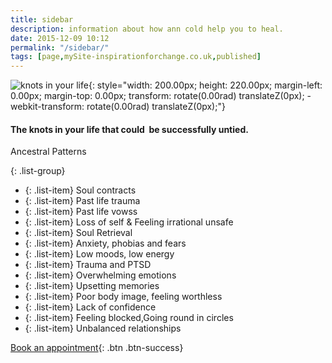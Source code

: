 ```yaml
---
title: sidebar
description: information about how ann cold help you to heal. 
date: 2015-12-09 10:12
permalink: "/sidebar/"
tags: [page,mySite-inspirationforchange.co.uk,published]
---
```


![knots in your life ](https://lh4.googleusercontent.com/8f_MtkI5yZRIlSRwzk8YJuKr3SCgmGRUr6BVQaHkpeOchmFFVm3q_dfgDea-AoE92rPMic56b3kKkJsXUC7Hu0fJl1or2r5z8bcRxVt0dJ6JVYpjDY8oo7Y4MQwyeILt8k7EF9jH){: style="width: 200.00px; height: 220.00px; margin-left: 0.00px; margin-top: 0.00px; transform: rotate(0.00rad) translateZ(0px); -webkit-transform: rotate(0.00rad) translateZ(0px);"}

#### The knots in your life that could &nbsp;be successfully untied.

Ancestral Patterns

{: .list-group}
- {: .list-item} Soul contracts
- {: .list-item} Past life trauma
- {: .list-item} Past life vowss
- {: .list-item} Loss of self &amp; Feeling irrational unsafe
- {: .list-item} Soul Retrieval
- {: .list-item} Anxiety, phobias and fears
- {: .list-item} Low moods, low energy
- {: .list-item} Trauma and PTSD
- {: .list-item} Overwhelming emotions
- {: .list-item} Upsetting memories
- {: .list-item} Poor body image, feeling worthless 
- {: .list-item} Lack of confidence
- {: .list-item} Feeling blocked,Going round in circles
- {: .list-item} Unbalanced relationships

[Book an appointment](/contact/){: .btn .btn-success}

